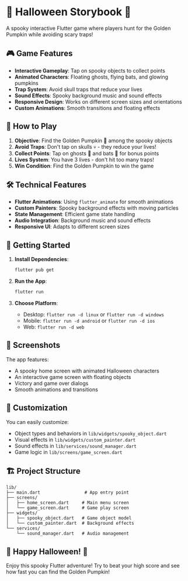 # 🎃 Halloween Storybook 🎃

A spooky interactive Flutter game where players hunt for the Golden Pumpkin while avoiding scary traps!

## 🎮 Game Features

- **Interactive Gameplay**: Tap on spooky objects to collect points
- **Animated Characters**: Floating ghosts, flying bats, and glowing pumpkins
- **Trap System**: Avoid skull traps that reduce your lives
- **Sound Effects**: Spooky background music and sound effects
- **Responsive Design**: Works on different screen sizes and orientations
- **Custom Animations**: Smooth transitions and floating effects

## 🎯 How to Play

1. **Objective**: Find the Golden Pumpkin 🎃 among the spooky objects
2. **Avoid Traps**: Don't tap on skulls 💀 - they reduce your lives!
3. **Collect Points**: Tap on ghosts 👻 and bats 🦇 for bonus points
4. **Lives System**: You have 3 lives - don't hit too many traps!
5. **Win Condition**: Find the Golden Pumpkin to win the game

## 🛠️ Technical Features

- **Flutter Animations**: Using `flutter_animate` for smooth animations
- **Custom Painters**: Spooky background effects with moving particles
- **State Management**: Efficient game state handling
- **Audio Integration**: Background music and sound effects
- **Responsive UI**: Adapts to different screen sizes

## 🚀 Getting Started

1. **Install Dependencies**:
   ```bash
   flutter pub get
   ```

2. **Run the App**:
   ```bash
   flutter run
   ```

3. **Choose Platform**:
   - Desktop: `flutter run -d linux` or `flutter run -d windows`
   - Mobile: `flutter run -d android` or `flutter run -d ios`
   - Web: `flutter run -d web`

## 📱 Screenshots

The app features:
- A spooky home screen with animated Halloween characters
- An interactive game screen with floating objects
- Victory and game over dialogs
- Smooth animations and transitions

## 🎨 Customization

You can easily customize:
- Object types and behaviors in `lib/widgets/spooky_object.dart`
- Visual effects in `lib/widgets/custom_painter.dart`
- Sound effects in `lib/services/sound_manager.dart`
- Game logic in `lib/screens/game_screen.dart`

## 🏗️ Project Structure

```
lib/
├── main.dart                 # App entry point
├── screens/
│   ├── home_screen.dart     # Main menu screen
│   └── game_screen.dart     # Game play screen
├── widgets/
│   ├── spooky_object.dart   # Game object model
│   └── custom_painter.dart  # Background effects
└── services/
    └── sound_manager.dart   # Audio management
```

## 🎃 Happy Halloween! 👻

Enjoy this spooky Flutter adventure! Try to beat your high score and see how fast you can find the Golden Pumpkin!
